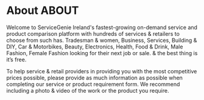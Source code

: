 # About ABOUT 
Welcome to ServiceGenie
Ireland's fastest-growing on-demand service and product comparison platform with hundreds of services & retailers to choose from such has. Tradesman & women, Business, Services, Building & DIY, Car & Motorbikes, Beauty, Electronics, Health, Food & Drink, Male Fashion, Female Fashion looking for their next job or sale. & the best thing is it’s free. 
 
To help service & retail providers in providing you with the most competitive prices possible, please provide as much information as possible when completing our service or product requirement form. We recommend including a photo & video of the work or the product you require.



